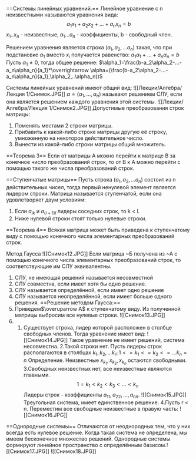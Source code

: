 ==Системы линейных уравнений.==
Линейное уравнение с n неизвестными называются уравнения вида:
$$a_1x_1+a_2x_2+...+a_nx_n=b$$
$x_1..x_n$ - неизвестные, $a_1...a_n$ - коэффициенты, b - свободный член.

Решением уравнения является строка ($a_1, a_2,...a_n$) такая, что при подстановке $\alpha_1$ вместо $x_i$ получается равенство:  $a_1\alpha_1+...+a_n\alpha_n=b$
Пусть $\alpha_1\neq0$, тогда общее решение: $\alpha_1=\frac{b-a_2\alpha_2-...-a_n\alpha_n}{a_1}*\overrightarrow \alpha=(\frac{b-a_2\alpha_2-...-a_n\alpha_n}{a_1},\alpha_2,..\alpha_n))$

Системы линейных уравнений имеют общий вид: 
![[Лекции/Алгебра/Лекция 1/Снимок.JPG]]
$\alpha = (\alpha_1 ,..., \alpha_n)$ называют решением СЛУ, если она является решением каждого уравнения этой системы.
![[Лекции/Алгебра/Лекция 1/Снимок2.JPG]]
Допустимые преобразования строк матрицы:
1. Поменять местами 2 строки матрицы.
2. Прибавить к какой-либо строке матрицы другую её строку, умноженную на некоторое действительное число.
3. Вынести из какой-либо строки матрицы общий множитель.

==Теорема 3==
Если от матрицы A можно перейти к матрице В  за конечное число преобразований строк, то от В к А можно перейти с помощью такого же числа преобразований строк.

==Ступенчатые матрицы==
Пусть строка $(а_1, а_2,...а_n)$ состоит из n действительных чисел, тогда первый ненулевой элемент является лидером строки.
Матрица называется ступенчатой, если она удовлетворяет двум условиям:
1. Если $а_{ik}$ и $a_{(i+1)l}$  лидеры соседних строк, то k < l.
2. Ниже нулевой строки стоят только нулевые строки.

==Теорема 4==
Всякая матрица может быть приведена к ступенчатому виду с помощью конечного числа элементарных преобразований строк.

Метод Гаусса
![[Снимок12.JPG]]
Если матрица ~Б получена из ~А с помощью конечного числа элементарных преобразований строк, то соответствующие им СЛУ эквивалентны.
1. СЛУ, не имеющая решений называется несовместной
2. СЛУ совместна, если имеет хотя бы одно решение.
3. СЛУ называется определённой, если имеет одно решение
4. СЛУ называется неопределённой, если имеет больше одного решения.
==Решение методом Гаусса:==
1. Приведем$\overuparrow А$ к ступенчатому виду. Из полученной матрицы выбросим все нулевые строки.
![[Снимок13.JPG]]
2. 1. Существует строка, лидер которой расположен в столбце  свободных членов. Тогда уравнение имеет вид: 
![[Снимок14.JPG]]
Такое уравнение не имеет решений, система несовместна.
    2.Такой строки нет. 
    Пусть лидеры строк располагаются в столбцах $k_1, k_2, ...k_r; 1<=k_1 <=k_2 <= ...k_n=n$ 
    Определение. Неизвестные $x_{k_1}, x_{k_2}, x_{k_n}$ остаются свободными.
    3.Свободных неизвестных нет, все неизвестные являются главными.  $$1=k_1 < k_2 <k_3 < ... < k_n$$
    Лидеры строк - коэффициенты $a_{11},a_{22}, ..., a_{nn}$.
     ![[Снимок15.JPG]]
     Треугольная система, имеет единственное решение.
     4.Пусть r < n. Переместим все свободные неизвестные в правую часть:     ![[Снимок16.JPG]]

==Однородные системы==
Отличаются от неоднородных тем, что у них всегда есть нулевое решение. Когда такая система не определена, мы имеем бесконечное множество решений. Однородные системы формируют линейное пространство с определённым базисом.![[Снимок17.JPG]]
![[Снимок18.JPG]]
